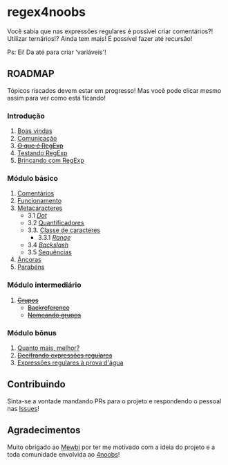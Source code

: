 # regex4noobs

Você sabia que nas expressões regulares é possível criar comentários?! Utilizar ternários!? Ainda tem mais! É possível fazer até recursão!

Ps: Ei! Da até para criar 'variáveis'!


## ROADMAP
Tópicos riscados devem estar em progresso! Mas você pode clicar mesmo assim para ver como está ficando!

### Introdução
1. [Boas vindas](src/introduction/README.md)
2. [Comunicação](src/introduction/communication.md)
3. ~~[O que é RegExp]()~~
4. [Testando RegExp](src/introduction/testing.md)
5. [Brincando com RegExp](src/introduction/playing.md)

### Módulo básico
1. [Comentários](src/basic/comments.md)
2. [Funcionamento](src/basic/operation.md)
3. [Metacaracteres](src/basic/metacharacters/README.md)
    - 3.1 [*Dot*](src/basic/metacharacters/dot.md)
    - 3.2 [Quantificadores](src/basic/metacharacters/quantifiers.md)
    - 3.3. [Classe de caracteres](src/basic/metacharacters/classes.md)
        - 3.3.1 [*Range*](src/basic/metacharacters/range.md)
    - 3.4 [*Backslash*](src/basic/metacharacters/backslash.md)
    - 3.5 [Sequências](src/basic/metacharacters/sequences.md)
4. [Âncoras](src/basic/anchors.md)
5. [Parabéns](src/basic/congratulations.md)

### Módulo intermediário
1. ~~[Grupos]()~~
    - ~~[Backreference]()~~
    - ~~[Nomeando grupos]()~~

### Módulo bônus
1. [Quanto mais, melhor?](src/bonus/README.md)
2. ~~[Decifrando expressões regulares](src/bonus/reading.md)~~
3. [Expressões regulares à prova d'água](src/bonus/water.md)


## Contribuindo
Sinta-se a vontade mandando PRs para o projeto e respondendo o pessoal nas [Issues](https://github.com/NiumXp/regex4noobs/issues)!


## Agradecimentos
Muito obrigado ao [Mewbi](https://github.com/Mewbi) por ter me motivado com a ideia do projeto e a toda comunidade envolvida ao [4noobs](https://github.com/he4rt/4noobs)!
